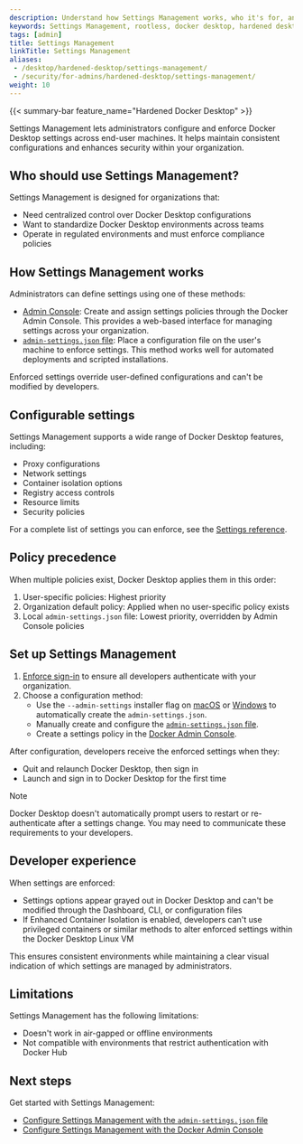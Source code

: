 ```yaml
---
description: Understand how Settings Management works, who it's for, and the benefits it provides
keywords: Settings Management, rootless, docker desktop, hardened desktop, admin control, enterprise
tags: [admin]
title: Settings Management
linkTitle: Settings Management
aliases:
 - /desktop/hardened-desktop/settings-management/
 - /security/for-admins/hardened-desktop/settings-management/
weight: 10
---
```


{{< summary-bar feature_name="Hardened Docker Desktop" >}}

Settings Management lets administrators configure and enforce Docker Desktop settings across end-user machines. It helps maintain consistent configurations and enhances security within your organization.

## Who should use Settings Management?

Settings Management is designed for organizations that:

- Need centralized control over Docker Desktop configurations
- Want to standardize Docker Desktop environments across teams
- Operate in regulated environments and must enforce compliance policies

## How Settings Management works

Administrators can define settings using one of these methods:

- [Admin Console](/manuals/enterprise/security/hardened-desktop/settings-management/configure-admin-console.md): Create and assign settings policies through the
Docker Admin Console. This provides a web-based interface for managing settings
across your organization.
- [`admin-settings.json` file](/manuals/enterprise/security/hardened-desktop/settings-management/configure-json-file.md): Place a configuration file on the
user's machine to enforce settings. This method works well for automated
deployments and scripted installations.

Enforced settings override user-defined configurations and can't be modified by developers.

## Configurable settings

Settings Management supports a wide range of Docker Desktop features, including:

- Proxy configurations
- Network settings
- Container isolation options
- Registry access controls
- Resource limits
- Security policies

For a complete list of settings you can enforce, see the [Settings reference](/manuals/enterprise/security/hardened-desktop/settings-management/settings-reference.md).

## Policy precedence

When multiple policies exist, Docker Desktop applies them in this order:

1. User-specific policies: Highest priority
1. Organization default policy: Applied when no user-specific policy exists
1. Local `admin-settings.json` file: Lowest priority, overridden by Admin Console policies

## Set up Settings Management

1. [Enforce sign-in](/manuals/enterprise/security/enforce-sign-in/_index.md) to
ensure all developers authenticate with your organization.
2. Choose a configuration method:
    - Use the `--admin-settings` installer flag on [macOS](/manuals/desktop/setup/install/mac-install.md#install-from-the-command-line) or [Windows](/manuals/desktop/setup/install/windows-install.md#install-from-the-command-line) to automatically create the `admin-settings.json`.
    - Manually create and configure the [`admin-settings.json` file](/manuals/enterprise/security/hardened-desktop/settings-management/configure-json-file.md).
    - Create a settings policy in the [Docker Admin Console](configure-admin-console.md).

After configuration, developers receive the enforced settings when they:

- Quit and relaunch Docker Desktop, then sign in
- Launch and sign in to Docker Desktop for the first time

> [!NOTE]
>
> Docker Desktop doesn't automatically prompt users to restart or re-authenticate after a settings change. You may need to communicate these requirements to your developers.

## Developer experience

When settings are enforced:

- Settings options appear grayed out in Docker Desktop and can't be modified through the Dashboard, CLI, or configuration files
- If Enhanced Container Isolation is enabled, developers can't use privileged containers or similar methods to alter enforced settings within the Docker Desktop Linux VM

This ensures consistent environments while maintaining a clear visual indication of which settings are managed by administrators.

## Limitations

Settings Management has the following limitations:

- Doesn't work in air-gapped or offline environments
- Not compatible with environments that restrict authentication with Docker Hub

## Next steps

Get started with Settings Management:

- [Configure Settings Management with the `admin-settings.json` file](configure-json-file.md)
- [Configure Settings Management with the Docker Admin Console](configure-admin-console.md)


